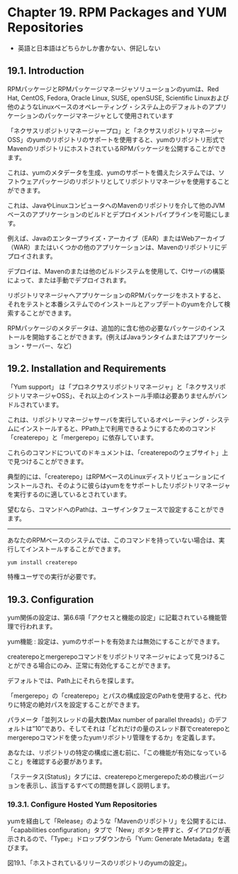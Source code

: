 # Chapter 19. RPM Packages and YUM Repositories

- 英語と日本語はどちらかしか書かない、併記しない


## 19.1. Introduction

RPMパッケージとRPMパッケージマネージャソリューションのyumは、Red Hat, CentOS, Fedora, Oracle Linux, SUSE, openSUSE, Scientific Linuxおよび他のようなLinuxベースのオペレーティング・システム上のデフォルトのアプリケーションのパッケージマネージャとして使用されています

「ネクサスリポジトリマネージャープロ」と「ネクサスリポジトリマネージャOSS」のyumのリポジトリのサポートを使用すると、yumのリポジトリ形式でMavenのリポジトリにホストされているRPMパッケージを公開することができます。

これは、yumのメタデータを生成、yumのサポートを備えたシステムでは、ソフトウェアパッケージのリポジトリとしてリポジトリマネージャを使用することができます。

これは、JavaやLinuxコンピュータへのMavenのリポジトリを介して他のJVMベースのアプリケーションのビルドとデプロイメントパイプラインを可能にします。

例えば、Javaのエンタープライズ・アーカイブ（EAR）またはWebアーカイブ（WAR）またはいくつかの他のアプリケーションは、Mavenのリポジトリにデプロイされます。

デプロイは、Mavenのまたは他のビルドシステムを使用して、CIサーバの構築によって、または手動でデプロイされます。

リポジトリマネージャへアプリケーションのRPMパッケージをホストすると、それをテストと本番システムでのインストールとアップデートのyumを介して検索することができます。

RPMパッケージのメタデータは、追加的に含む他の必要なパッケージのインストールを開始することができます。(例えばJavaランタイムまたはアプリケーション・サーバー、など)

## 19.2. Installation and Requirements

「Yum support」
は「プロネクサスリポジトリマネージャ」と「ネクサスリポジトリマネージャOSS」、それ以上のインストール手順は必要ありませんがバンドルされています。

これは、リポジトリマネージャサーバを実行しているオペレーティング・システムにインストールすると、PPath上で利用できるようにするためのコマンド「createrepo」と「mergerepo」に依存しています。

これらのコマンドについてのドキュメントは、「createrepoのウェブサイト」上で見つけることができます。

典型的には、「createrepo」はRPMベースのLinuxディストリビューションにインストールされ、そのように彼らはyumををサポートしたリポジトリマネージャを実行するのに適しているとされています。

望むなら、コマンドへのPathは、ユーザインタフェースで設定することができます。

---

あなたのRPMベースのシステムでは、このコマンドを持っていない場合は、実行してインストールすることができます。

```bash
yum install createrepo
```

特権ユーザでの実行が必要です。

## 19.3. Configuration

yum関係の設定は、第6.6項「アクセスと機能の設定」に記載されている機能管理で行われます。

yum機能 : 設定は、yumのサポートを有効または無効にすることができます。

createrepoとmergerepoコマンドをリポジトリマネージャによって見つけることができる場合にのみ、正常に有効化することができます。

デフォルトでは、Path上にそれらを探します。

「mergerepo」の「createrepo」とパスの構成設定のPathを使用すると、代わりに特定の絶対パスを設定することができます。

パラメータ「並列スレッドの最大数(Max number of parallel threads)」のデフォルトは”10”であり、そしてそれは「どれだけの量のスレッド群でcreaterepoとmergerepoコマンドを使ったyumリポジトリ管理をするか」を定義します。

あなたは、リポジトリの特定の構成に進む前に、「この機能が有効になっていること」を確認する必要があります。

「ステータス(Status)」タブには、createrepoとmergerepoための検出バージョンを表示し、該当するすべての問題を詳しく説明します。

### 19.3.1. Configure Hosted Yum Repositories

yumを経由して「Release」のような「Mavenのリポジトリ」を公開するには、「capabilities configuration」タブで「New」ボタンを押すと、ダイアログが表示されるので、「Type:」ドロップダウンから「Yum: Generate Metadata」を選びます。

図19.1、「ホストされているリリースのリポジトリのyumの設定」。

